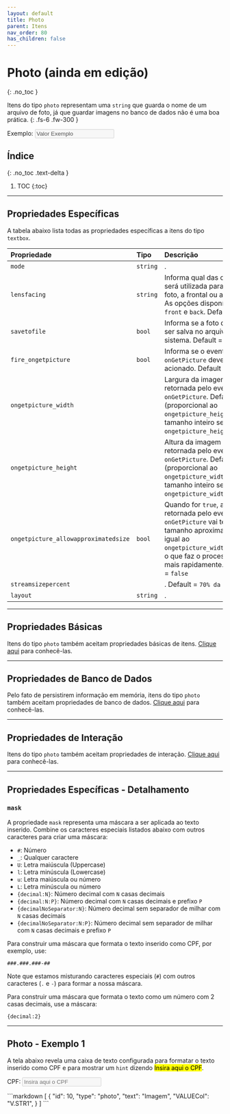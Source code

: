 ```yaml
---
layout: default
title: Photo
parent: Itens
nav_order: 80
has_children: false
---
```

# Photo (ainda em edição)
{: .no_toc }


Itens do tipo `photo` representam uma `string` que guarda o nome de um arquivo de foto, já que guardar imagens no banco de dados não é uma boa prática.
{: .fs-6 .fw-300 }

<div class="code-example" markdown="1">

Exemplo: <input disabled value="Valor Exemplo" />

</div>

## Índice
{: .no_toc .text-delta }

1. TOC
{:toc}

---


## Propriedades Específicas

A tabela abaixo lista todas as propriedades específicas a itens do tipo `textbox`.

| Propriedade           | Tipo      | Descrição                                                        |
|:----------------------|:----------|:-----------------------------------------------------------------|
| `mode`                | `string`  |.
| `lensfacing`                | `string`  |Informa qual das câmeras será utilizada para tirar a foto, a frontal ou a traseira. As opções disponíveis são `front` e `back`. Default = `back`
| `savetofile`                | `bool`  |Informa se a foto deveria ser salva no arquivo do sistema. Default = `true`
| `fire_ongetpicture`         | `bool`  |Informa se o evento `onGetPicture` deve ser acionado. Default = `false` 
| `ongetpicture_width`        | ` `  |Largura da imagem retornada pelo evento `onGetPicture`. Default = 0 (proporcional ao `ongetpicture_height` ou tamanho inteiro se `ongetpicture_height` = 0)
| `ongetpicture_height`       | ` `  |Altura da imagem retornada pelo evento `onGetPicture`. Default = 0 (proporcional ao `ongetpicture_width` ou tamanho inteiro se `ongetpicture_width` = 0)
| `ongetpicture_allowapproximatedsize`       | `bool`    |Quando for `true`, a imagem retornada pelo evento `onGetPicture` vai ter um tamanho aproximadamente igual ao `ongetpicture_width/height`, o que faz o processo rodar mais rapidamente. Default = `false`
| `streamsizepercent`         | ` `    |. Default = `70% da tela`
| `layout`                    | `string`  |.

---

## Propriedades Básicas

Itens do tipo `photo` também aceitam propriedades básicas de itens. [Clique aqui](basicproperties.md) para conhecê-las.

---

## Propriedades de Banco de Dados

Pelo fato de persistirem informação em memória, itens do tipo `photo` também aceitam propriedades de banco de dados. [Clique aqui](databaseproperties.md) para conhecê-las.

---

## Propriedades de Interação

Itens do tipo `photo` também aceitam propriedades de interação. [Clique aqui](interactionproperties.md) para conhecê-las.

---

## Propriedades Específicas - Detalhamento

### `mask`

A propriedade `mask` representa uma máscara a ser aplicada ao texto inserido. Combine os caracteres especiais listados abaixo com outros caracteres para criar uma máscara:

- `#`: Número
- `_`: Qualquer caractere
- `U`: Letra maiúscula (Uppercase)
- `l`: Letra minúscula (Lowercase)
- `u`: Letra maiúscula ou número
- `L`: Letra minúscula ou número
- `{decimal:N}`: Número decimal com `N` casas decimais
- `{decimal:N:P}`: Número decimal com `N` casas decimais e prefixo `P`
- `{decimalNoSeparator:N}`: Número decimal sem separador de milhar com `N` casas decimais
- `{decimalNoSeparator:N:P}`: Número decimal sem separador de milhar com `N` casas decimais e prefixo `P`

Para construir uma máscara que formata o texto inserido como CPF, por exemplo, use:

```
###.###.###-##
```

Note que estamos misturando caracteres especiais (`#`) com outros caracteres (`.` e `-`) para formar a nossa máscara.

Para construir uma máscara que formata o texto como um número com 2 casas decimais, use a máscara:

```
{decimal:2}
```

---

## Photo - Exemplo 1

A tela abaixo revela uma caixa de texto configurada para formatar o texto inserido como CPF e para mostrar um `hint` dizendo <mark>Insira aqui o CPF</mark>.

<div class="code-example" markdown="1">

CPF: <input disabled placeholder="Insira aqui o CPF" />

</div>
```markdown
[
  {
    "id": 10,
    "type": "photo",
    "text": "Imagem",
    "VALUECol": "V.STR1",
  }
]
```
